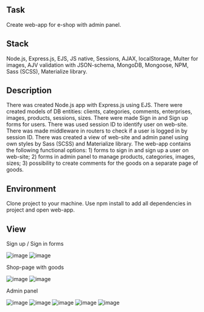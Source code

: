 ## Task
Create web-app for e-shop with admin panel.

## Stack
Node.js, Express.js, EJS, JS native, Sessions, AJAX, localStorage, Multer for images, AJV validation with JSON-schema, MongoDB, Mongoose, NPM, Sass (SCSS), Materialize library.

## Description
There was created Node.js app with Express.js using EJS.
There were created models of DB entities: clients, categories, comments, enterprises, images, products, sessions, sizes.
There were made Sign in and Sign up forms for users. There was used session ID to identify user on web-site. 
There was made middleware in routers to check if a user is logged in by session ID.
There was created a view of web-site and admin panel using own styles by Sass (SCSS) and Materialize library.
The web-app contains the following functional options:
	1) forms to sign in and sign up a user on web-site;
	2) forms in admin panel to manage products, categories, images, sizes;
	3) possibility to create comments for the goods on a separate page of goods.


## Environment
Clone project to your machine. Use npm install to add all dependencies in project and open web-app.

## View
Sign up / Sign in forms

![image](https://user-images.githubusercontent.com/46706194/147138111-03040238-47db-4937-b4e0-887a9133642c.png)
![image](https://user-images.githubusercontent.com/46706194/147138131-f468fe6a-1523-4de1-b422-5ce537b20e90.png)

Shop-page with goods

![image](https://user-images.githubusercontent.com/46706194/147137634-8fcfe74e-30d5-4061-a4d4-63cbd2294538.png)
![image](https://user-images.githubusercontent.com/46706194/147137837-a74f12a8-6ca2-4b3c-85e0-12780fd13727.png)

Admin panel

![image](https://user-images.githubusercontent.com/46706194/147137910-626531ce-a4fb-4cbd-8aa7-95b9a16f7bc5.png)
![image](https://user-images.githubusercontent.com/46706194/147137930-c3b71154-6211-4b81-b0a3-8c4eb4d109fb.png)
![image](https://user-images.githubusercontent.com/46706194/147137943-78e06ec5-6780-4420-97fe-d0d4ae884c96.png)
![image](https://user-images.githubusercontent.com/46706194/147137995-eca91114-cf2f-45c9-b2b1-47ca9ce01533.png)
![image](https://user-images.githubusercontent.com/46706194/147138009-6e1da0c5-0b04-40ad-890c-00a420574f0c.png)

